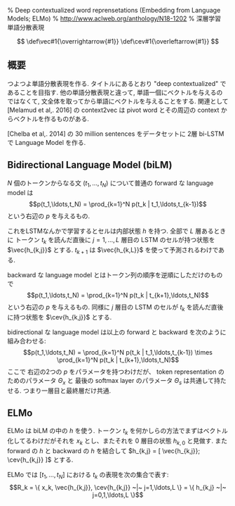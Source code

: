 % Deep contextualized word reprensetations (Embedding from Language Models; ELMo)
% http://www.aclweb.org/anthology/N18-1202
% 深層学習 単語分散表現

$$
\def\vec#1{\overrightarrow{#1}}
\def\cev#1{\overleftarrow{#1}}
$$

## 概要
つよつよ単語分散表現を作る.
タイトルにあるとおり "deep contextualized" であることを目指す.
他の単語分散表現と違って, 単語一個にベクトルを与えるのではなくて, 文全体を取ってから単語にベクトルを与えることをする.
関連として [Melamud et al,. 2016] の context2vec は pivot word とその周辺の context からベクトルを作るものがある.

[Chelba et al,. 2014] の 30 million sentences をデータセットに 2層 bi-LSTM で Language Model を作る.

## Bidirectional Language Model (biLM)

$N$ 個のトークンからなる文 $(t_1, \ldots, t_N)$ について普通の forward な language model は
$$p(t_1,\ldots,t_N) = \prod_{k=1}^N p(t_k | t_1,\ldots,t_{k-1})$$
という右辺の $p$ を与えるもの.

これをLSTMなんかで学習するとセルは内部状態 $h$ を持つ.
全部で $L$ 層あるときに トークン $t_k$ を読んだ直後に $j=1,\ldots,L$ 層目の LSTM のセルが持つ状態を $\vec{h_{k,j}}$ とする.
$t_{k+1}$ は $\vec{h_{k,L}}$ を使って予測されるわけである.

backward な language model とはトークン列の順序を逆順にしただけのもので
$$p(t_1,\ldots,t_N) = \prod_{k=1}^N p(t_k | t_{k+1},\ldots,t_N)$$
という右辺の $p$ を与えるもの.
同様に $j$ 層目の LSTM のセルが $t_k$ を読んだ直後に持つ状態を $\cev{h_{k,j}}$ とする.

bidirectional な language model は以上の forward と backward を次のように組み合わせる:
$$p(t_1,\ldots,t_N) = \prod_{k=1}^N p(t_k | t_1,\ldots,t_{k-1}) \times \prod_{k=1}^N p(t_k | t_{k+1},\ldots,t_N)$$
ここで 右辺の2つの $p$ をパラメータを持つわけだが、 token representation のためのパラメータ $\Theta_x$ と
最後の softmax layer のパラメータ $\Theta_s$ は共通して持たせる.
つまり一層目と最終層だけ共通.

## ELMo

ELMo は biLM の中の $h$ を使う.
トークン $t_k$ を何かしらの方法でまずはベクトル化してるわけだがそれを $x_k$ とし、またそれを $0$ 層目の状態 $h_{k,0}$ と見做す.
また forward の $h$ と backward の $h$ を結合して
$h_{k,j} = [ \vec{h_{k,j}}; \cev{h_{k,j}} ]$
とする.

ELMo では $[t_1,\ldots,t_N]$ における $t_k$ の表現を次の集合で表す:
$$R_k = \{ x_k, \vec{h_{k,j}}, \cev{h_{k,j}} ~|~ j=1,\ldots,L \} = \{ h_{k,j} ~|~ j=0,1,\ldots,L \}$$


